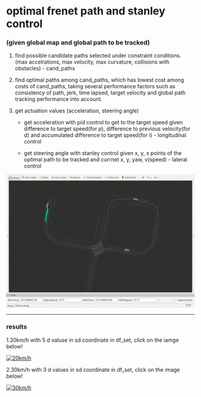 # optimal frenet path and stanley control


### (given global map and global path to be tracked)


1. find possible candidate paths selected under constraint conditions. (max accelrations, max velocity, max curvature, collisions with obstacles) - cand_paths

2. find optimal paths among cand_paths, which has lowest cost among costs of cand_paths, taking several performance factors such as consistency of path, jerk, time lapsed, target velocity and global path tracking performance into account.

3. get actuation values (acceleration, steering angle)

    - get acceleration with pid control to get to the target speed given difference to target speed(for p), difference to previous velocity(for d) and accumulated difference to target speed(for i) - longitudinal control

    - get steering angle with stanley control given x, y, s points of the optimal path to be tracked and currnet x, y, yaw, v(speed) - lateral control



![demo](https://github.com/jlmdjdy/frenet_frame-and-stanley-in-rviz/blob/main/frenet_20.gif)


***

### results
1.20km/h with 5 d valuse in sd coordinate in df_set, click on the iamge below!                         

[![20km/h](https://img.youtube.com/vi/2tYRtg-Atvw/0.jpg)](https://www.youtube.com/watch?v=2tYRtg-Atvw) 

2.30km/h with 3 d values in sd coordinate in df_set, click on the image below!

[![30km/h](https://img.youtube.com/vi/J3nuulkmOPE/0.jpg)](https://www.youtube.com/watch?v=J3nuulkmOPE)
